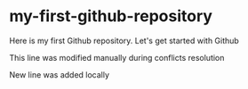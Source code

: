 # my-first-github-repository
Here is my first Github repository. Let's get started with Github

This line was modified manually during conflicts resolution

New line was added locally